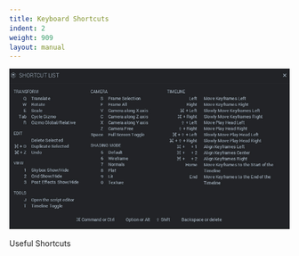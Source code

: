 ```yaml
---
title: Keyboard Shortcuts
indent: 2
weight: 909
layout: manual
---
```

[![shortcut-list](shortcut-list.jpg)](shortcut-list.jpg)

Useful Shortcuts
